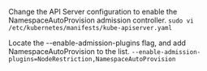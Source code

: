 Change the API Server configuration to enable the NamespaceAutoProvision admission controller.
`sudo vi /etc/kubernetes/manifests/kube-apiserver.yaml`

Locate the --enable-admission-plugins flag, and add NamespaceAutoProvision to the list.
`--enable-admission-plugins=NodeRestriction,NamespaceAutoProvision`